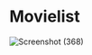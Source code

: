 # Movielist
![Screenshot (368)](https://user-images.githubusercontent.com/93173022/138802710-02c4bfa8-3dd5-452c-a3c5-8bff2be6db00.png)
